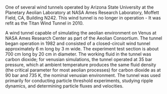 
One of several wind tunnels operated by Arizona State University at the Planetary Aeolian Laboratory at NASA Ames Research 
Laboratory, Moffett Field, CA, Building N242. This wind tunnel is no longer in operation - It was refit as the Titan Wind 
Tunnel in 2010.
 
A wind tunnel capable of simulating the aeolian environment on Venus at NASA Ames Research Center as part of the Aeolian 
Consortium. The tunnel began operation in 1982 and consisted of a closed-circuit wind tunnel approximately 6 m long by 
3 m wide. The experiment test section is about 700 cm long by 20 cm in diameter. The working fluid in the tunnel was carbon
dioxide; for venusian simulations, the tunnel operated at 35 bar pressure, which at ambient temperature produces the same 
fluid density (the critical parameter for most aeolian processes) for carbon dioxide as at 90 bar and 735 K, the nominal 
venusian environment. The tunnel was used primarily for conducting particle threshold experiments, studying ripple dynamics, 
and determining particle fluxes and velocities.
        